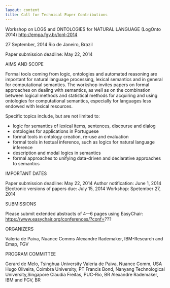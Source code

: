 ```yaml
---
layout: content
title: Call for Technical Paper Contributions
---
```


Workshop on LOGS and ONTOLOGIES for NATURAL LANGUAGE (LogOnto 2014)
http://empa.fgv.br/lonl-2014

27 September, 2014 Rio de Janeiro, Brazil

Paper submission deadline: May 22, 2014

AIMS AND SCOPE

Formal tools coming from logic, ontologies and automated reasoning are
important for natural language processing, lexical semantics and in
general for computational semantics.  The workshop invites papers on
formal approaches on dealing with semantics, as well as on the
combination between logical methods and statistical methods for
acquiring and using ontologies for computational semantics, especially
for languages less endowed with lexical resources.


Specific topics include, but are not limited to:

- logic for semantics of lexical items, sentences, discourse and
  dialog
- ontologies for applications in Portuguese
- formal tools in ontology creation, re-use and evaluation
- formal tools in textual inference, such as logics for natural
  language inference
- description and modal logics in semantics
- formal approaches to unifying data-driven and declarative approaches
  to semantics

IMPORTANT DATES

Paper submission deadline: May 22, 2014
Author notification: June 1, 2014
Electronic versions of papers due: July 15, 2014
Workshop: Spetember 27, 2014

SUBMISSIONS

Please submit extended abstracts of  4--6 pages using EasyChair:
https://www.easychair.org/conferences/?conf=???

ORGANIZERS

Valeria de Paiva, Nuance Comms
Alexandre Rademaker, IBM-Research and Emap, FGV

PROGRAM COMMITTEE 

Gerard de Melo, Tsinghua University 
Valeria de Paiva, Nuance Comm, USA
Hugo Oliveira, Coimbra University, PT
Francis Bond, Nanyang Technological University,Singapore 
Claudia Freitas, PUC-Rio, BR
Alexandre Rademaker, IBM and FGV, BR

